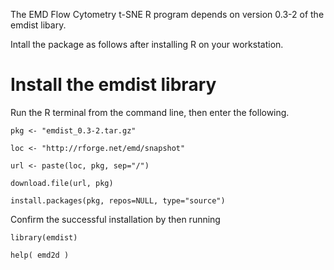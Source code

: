 The EMD Flow Cytometry t-SNE R program depends on version 0.3-2 of the emdist libary.  

Intall the package as follows after installing R on your workstation.

# Install the emdist library

Run the R terminal from the command line, then enter the following.

`pkg <- "emdist_0.3-2.tar.gz"`

`loc <- "http://rforge.net/emd/snapshot"`

`url <- paste(loc, pkg, sep="/")`

`download.file(url, pkg)`

`install.packages(pkg, repos=NULL, type="source")`

Confirm the successful installation by then running

`library(emdist)`

`help( emd2d )`
